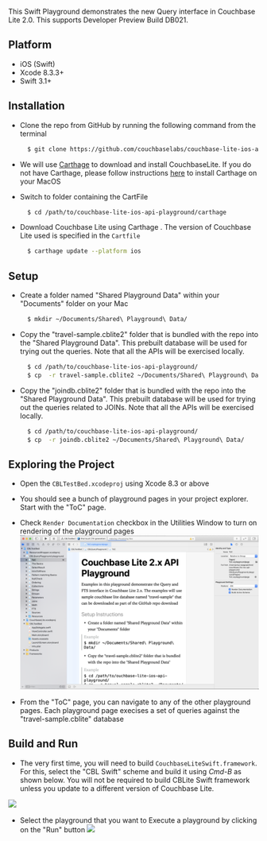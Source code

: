 This Swift Playground demonstrates the new Query interface in Couchbase Lite 2.0. This supports Developer Preview Build DB021. 

## Platform 
- iOS (Swift)
- Xcode 8.3.3+ 
- Swift 3.1+

## Installation
- Clone the repo from GitHub by running the following command from the terminal
  ``` bash
    $ git clone https://github.com/couchbaselabs/couchbase-lite-ios-api-playground   
  ```

-  We will use [Carthage](https://github.com/Carthage/Carthage) to download and install CouchbaseLite. If you do not have Carthage, please follow instructions [here](https://github.com/Carthage/Carthage#installing-carthage) to install Carthage on your MacOS

- Switch to folder containing the CartFile
  ``` bash
    $ cd /path/to/couchbase-lite-ios-api-playground/carthage 
  ```

- Download Couchbase Lite using Carthage . The version of Couchbase Lite used is specified in the `Cartfile`
  ``` bash
    $ carthage update --platform ios
  ```

## Setup
- Create a folder named "Shared Playground Data" within your "Documents" folder on your Mac
  ``` bash
    $ mkdir ~/Documents/Shared\ Playground\ Data/
  ```

- Copy the "travel-sample.cblite2" folder that is bundled with the repo into the "Shared Playground Data". This prebuilt database will be used for trying out the queries. Note that all the APIs will be exercised locally.

  ``` bash
    $ cd /path/to/couchbase-lite-ios-api-playground/
    $ cp  -r travel-sample.cblite2 ~/Documents/Shared\ Playground\ Data/
  ```

- Copy the "joindb.cblite2" folder that is bundled with the repo into the "Shared Playground Data". This prebuilt database will be used for trying out the queries related to JOINs. Note that all the APIs will be exercised locally.

  ``` bash
    $ cd /path/to/couchbase-lite-ios-api-playground/
    $ cp  -r joindb.cblite2 ~/Documents/Shared\ Playground\ Data/
  ```
## Exploring the Project 

- Open the `CBLTestBed.xcodeproj` using Xcode 8.3 or above
- You should see a bunch of playground pages in your project explorer. Start with the "ToC" page.

- Check `Render Documentation` checkbox in the Utilities Window to turn on rendering of the playground pages
![](https://raw.githubusercontent.com/couchbaselabs/couchbase-lite-ios-api-playground/master/pages.png?token=AAnYg2SJc85cx_1sesr6VMPyCCvXzEyBks5aCbEgwA%3D%3D)

- From the "ToC" page, you can navigate to any of the other playground pages. Each playground page execises a set of queries against the "travel-sample.cblite" database


## Build and Run
- The very first time, you will need to build `CouchbaseLiteSwift.framework`. For this, select the "CBL Swift" scheme and build it using *Cmd-B* as shown below. You will not be required to build CBLite Swift framework unless you update to a different version of Couchbase Lite.

![](https://raw.githubusercontent.com/couchbaselabs/couchbase-lite-ios-api-playground/master/build.png?token=AAnYgwn3F982pAEPUSUx8y7JIfzLpg-Kks5aCbMYwA%3D%3D)

- Select the playground that you want to Execute a playground by clicking on the "Run" button
![](https://raw.githubusercontent.com/couchbaselabs/couchbase-lite-ios-api-playground/master/run_page.gif?token=AAnYg1rpGHsrE3u5F7ZqEPdp8ub1iRd-ks5aCbFVwA%3D%3D)
